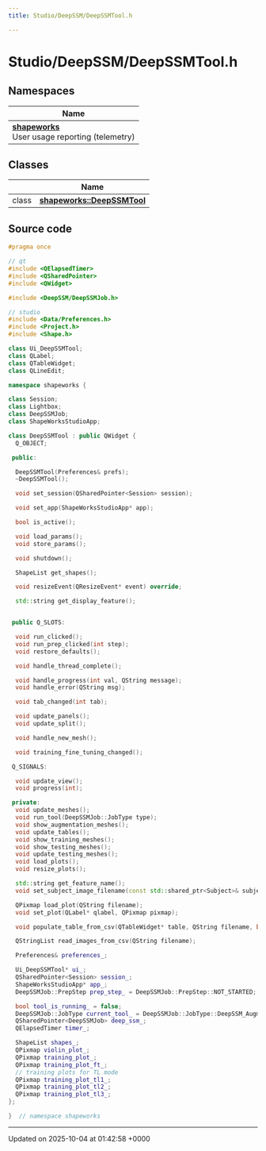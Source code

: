 ```yaml
---
title: Studio/DeepSSM/DeepSSMTool.h

---
```


# Studio/DeepSSM/DeepSSMTool.h



## Namespaces

| Name           |
| -------------- |
| **[shapeworks](../Namespaces/namespaceshapeworks.md)** <br>User usage reporting (telemetry)  |

## Classes

|                | Name           |
| -------------- | -------------- |
| class | **[shapeworks::DeepSSMTool](../Classes/classshapeworks_1_1DeepSSMTool.md)**  |




## Source code

```cpp
#pragma once

// qt
#include <QElapsedTimer>
#include <QSharedPointer>
#include <QWidget>

#include <DeepSSM/DeepSSMJob.h>

// studio
#include <Data/Preferences.h>
#include <Project.h>
#include <Shape.h>

class Ui_DeepSSMTool;
class QLabel;
class QTableWidget;
class QLineEdit;

namespace shapeworks {

class Session;
class Lightbox;
class DeepSSMJob;
class ShapeWorksStudioApp;

class DeepSSMTool : public QWidget {
  Q_OBJECT;

 public:

  DeepSSMTool(Preferences& prefs);
  ~DeepSSMTool();

  void set_session(QSharedPointer<Session> session);

  void set_app(ShapeWorksStudioApp* app);

  bool is_active();

  void load_params();
  void store_params();

  void shutdown();

  ShapeList get_shapes();

  void resizeEvent(QResizeEvent* event) override;

  std::string get_display_feature();


 public Q_SLOTS:

  void run_clicked();
  void run_prep_clicked(int step);
  void restore_defaults();

  void handle_thread_complete();

  void handle_progress(int val, QString message);
  void handle_error(QString msg);

  void tab_changed(int tab);

  void update_panels();
  void update_split();

  void handle_new_mesh();

  void training_fine_tuning_changed();

 Q_SIGNALS:

  void update_view();
  void progress(int);

 private:
  void update_meshes();
  void run_tool(DeepSSMJob::JobType type);
  void show_augmentation_meshes();
  void update_tables();
  void show_training_meshes();
  void show_testing_meshes();
  void update_testing_meshes();
  void load_plots();
  void resize_plots();

  std::string get_feature_name();
  void set_subject_image_filename(const std::shared_ptr<Subject>& subject, const std::string& filename);

  QPixmap load_plot(QString filename);
  void set_plot(QLabel* qlabel, QPixmap pixmap);

  void populate_table_from_csv(QTableWidget* table, QString filename, bool header);

  QStringList read_images_from_csv(QString filename);

  Preferences& preferences_;

  Ui_DeepSSMTool* ui_;
  QSharedPointer<Session> session_;
  ShapeWorksStudioApp* app_;
  DeepSSMJob::PrepStep prep_step_ = DeepSSMJob::PrepStep::NOT_STARTED;

  bool tool_is_running_ = false;
  DeepSSMJob::JobType current_tool_ = DeepSSMJob::JobType::DeepSSM_AugmentationType;
  QSharedPointer<DeepSSMJob> deep_ssm_;
  QElapsedTimer timer_;

  ShapeList shapes_;
  QPixmap violin_plot_;
  QPixmap training_plot_;
  QPixmap training_plot_ft_;
  // training plots for TL mode
  QPixmap training_plot_tl1_;
  QPixmap training_plot_tl2_;
  QPixmap training_plot_tl3_;
};

}  // namespace shapeworks
```


-------------------------------

Updated on 2025-10-04 at 01:42:58 +0000
